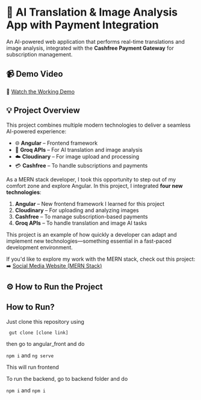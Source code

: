 # 🤖 AI Translation & Image Analysis App with Payment Integration

An AI-powered web application that performs real-time translations and image analysis, integrated with the **Cashfree Payment Gateway** for subscription management.

## 📹 Demo Video  
🎥 [Watch the Working Demo](https://drive.google.com/file/d/1IH2008CVZ6tj2KDCoMRpZgcPchyR0jQv/view)

## 💡 Project Overview  

This project combines multiple modern technologies to deliver a seamless AI-powered experience:

- 🌐 **Angular** – Frontend framework  
- 🧠 **Groq APIs** – For AI translation and image analysis  
- ☁️ **Cloudinary** – For image upload and processing  
- 💳 **Cashfree** – To handle subscriptions and payments

As a MERN stack developer, I took this opportunity to step out of my comfort zone and explore Angular. In this project, I integrated **four new technologies**:

1. **Angular** – New frontend framework I learned for this project  
2. **Cloudinary** – For uploading and analyzing images  
3. **Cashfree** – To manage subscription-based payments  
4. **Groq APIs** – To handle translation and image AI tasks  

This project is an example of how quickly a developer can adapt and implement new technologies—something essential in a fast-paced development environment.

If you'd like to explore my work with the MERN stack, check out this project:  
➡️ [Social Media Website (MERN Stack)](https://github.com/SidheshwarSarangal/social-media-website.git)

## ⚙️ How to Run the Project

## How to Run?

Just clone this repository using 

``` gut clone [clone link]```

then go to angular_front and do

``` npm i ``` and ```ng serve```

This will run frontend

To run the backend, go to backend folder and do

``` npm i ``` and ```npm i```
